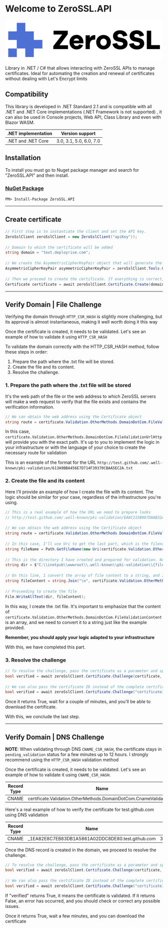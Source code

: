 # Welcome to ZeroSSL.API

![CloudFlare.Dns](https://raw.githubusercontent.com/ljchuello/ZeroSSL.API/master/icon_128.png)

Library in .NET / C# that allows interacting with ZeroSSL APIs to manage certificates. Ideal for automating the creation and renewal of certificates without dealing with Let's Encrypt limits

## Compatibility

This library is developed in .NET Standard 2.1 and is compatible with all .NET and .NET Core implementations (.NET Framework is not supported) , it can also be used in Console projects, Web API, Class Library and even with Blazor WASM.

| .NET implementation        	| Version support         	|
|----------------------------	|-------------------------	|
| .NET and .NET Core         	| 3.0, 3.1, 5.0, 6.0, 7.0 	|

## Installation

To install you must go to Nuget package manager and search for "ZeroSSL.API" and then install.

### [NuGet Package](https://www.nuget.org/packages/ZeroSSL.API)

    PM> Install-Package ZeroSSL.API
---
## Create certificate

```csharp
// First step is to instantiate the client and set the API key.
ZeroSslClient zeroSslClient = new ZeroSslClient("apiKey"));

// Domain to which the certificate will be added
string domain = "text.deployrise.com";

// We create the AsymmetricCipherKeyPair object that will generate the private and public key
AsymmetricCipherKeyPair asymmetricCipherKeyPair = zeroSslClient.Tools.GenerateRsaKeyPair();

// Then we proceed to create the certificate. If everything is correct, it will return an object of type Certificate
Certificate certificate = await zeroSslClient.Certificate.Create(domain, asymmetricCipherKeyPair);
```
---

## Verify Domain | File Challenge

Verifying the domain through `HTTP_CSR_HASH` is slightly more challenging, but its approval is almost instantaneous, making it well worth doing it this way

Once the certificate is created, it needs to be validated. Let's see an example of how to validate it using `HTTP_CSR_HASH`

To validate the domain correctly with the HTTP_CSR_HASH method, follow these steps in order:

1. Prepare the path where the .txt file will be stored.
1. Create the file and its content.
1. Resolve the challenge.

### 1. Prepare the path where the .txt file will be stored

It's the web path of the file or the web address to which ZeroSSL servers will make a web request to verify that the file exists and contains the verification information.

```csharp
// We can obtain the web address using the Certificate object
string route = certificate.Validation.OtherMethods.DomainDotCom.FileValidationUrlHttp;
```

In this case, `certificate.Validation.OtherMethods.DomainDotCom.FileValidationUrlHttp` will provide you with the exact path. It's up to you to implement the logic in your infrastructure or with the language of your choice to create the necessary route for validation

This is an example of the format for the URL `http://test.github.com/.well-known/pki-validation/613A9BBA456E7D714F39370CBAA5EC2A.txt`

### 2. Create the file and its content

Here I'll provide an example of how I create the file with its content. The logic should be similar for your case, regardless of the infrastructure you're using.

```csharp
// This is a real example of how the URL we need to prepare looks
// http://test.github.com/.well-known/pki-validation/EA8C215B907D0AB32AC5D08558AA0048.txt

// We can obtain the web address using the Certificate object
string route = certificate.Validation.OtherMethods.DomainDotCom.FileValidationUrlHttp;

// In this case, I'll use Uri to get the last part, which is the filename
string fileName = Path.GetFileName(new Uri(certificate.Validation.OtherMethods.DomainDotCom.FileValidationUrlHttp).AbsolutePath);

// This is the directory I have created and prepared for validation. Note that it logically aligns with step 1
string dir = $"C:\\inetpub\\wwwroot\\.well-known\\pki-validation\\{fileName}";

// On this line, I convert the array of file content to a string, and I add line breaks
string fileContent = string.Join("\n", certificate.Validation.OtherMethods.DomainDotCom.FileValidationContent);

// Proceeding to create the file
File.WriteAllText(dir, fileContent);
```

In this way, I create the .txt file. It's important to emphasize that the content of `certificate.Validation.OtherMethods.DomainDotCom.FileValidationContent` is an array, and we need to convert it to a string just like the example provided.

**Remember, you should apply your logic adapted to your infrastructure**

With this, we have completed this part.

### 3. Resolve the challenge

```csharp
// To resolve the challenge, pass the certificate as a parameter and specify the type of challenge.
bool verified = await zeroSslClient.Certificate.Challenge(certificate, ValidationMethod.HTTP_CSR_HASH);

// We can also pass the certificate ID instead of the complete certificate
bool verified = await zeroSslClient.Certificate.Challenge("certificateID", ValidationMethod.HTTP_CSR_HASH);
```

Once it returns True, wait for a couple of minutes, and you'll be able to download the certificate.

With this, we conclude the last step.

---
## Verify Domain | DNS Challenge

**NOTE**: When validating through DNS `CNAME_CSR_HASH`, the certificate stays in `pending_validation` status for a few minutes up to 12 hours. I strongly recommend using the `HTTP_CSR_HASH` validation method

Once the certificate is created, it needs to be validated. Let's see an example of how to validate it using `CNAME_CSR_HASH`.

| Record Type | Name | Value |
| :----------: | :----------: | :----------: |
| CNAME | certificate.Validation.OtherMethods.DomainDotCom.CnameValidationP1 | certificate.Validation.OtherMethods.DomainDotCom.CnameValidationP2 |

Here's a real example of how to verify the certificate for test.github.com using DNS validation

| Record Type | Name | Value |
| :----------: | :----------: | :----------: |
| CNAME | _1EA82E8C7EB83DB1A5861A02DDC8DE80.test.github.com | 3921D03C724EAA6EF42FCE5C8040A39E.464AC15B66374686070B777C674E46F7.51b54eb096d69ad.comodoca.com |

Once the DNS record is created in the domain, we proceed to resolve the challenge.

```csharp
// To resolve the challenge, pass the certificate as a parameter and specify the type of challenge.
bool verified = await zeroSslClient.Certificate.Challenge(certificate, ValidationMethod.CNAME_CSR_HASH);

// We can also pass the certificate ID instead of the complete certificate
bool verified = await zeroSslClient.Certificate.Challenge("certificateID", ValidationMethod.CNAME_CSR_HASH);
```

If "verified" returns True, it means the certificate is validated. If it returns False, an error has occurred, and you should check or correct any possible issues.

Once it returns True, wait a few minutes, and you can download the certificate
